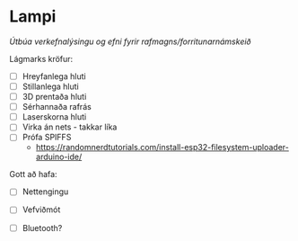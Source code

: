 # Lampi

_Útbúa verkefnalýsingu og efni fyrir rafmagns/forritunarnámskeið_

Lágmarks kröfur:

- [ ] Hreyfanlega hluti
- [ ] Stillanlega hluti
- [ ] 3D prentaða hluti
- [ ] Sérhannaða rafrás
- [ ] Laserskorna hluti
- [ ] Virka án nets - takkar líka
- [ ] Prófa SPIFFS 
  - https://randomnerdtutorials.com/install-esp32-filesystem-uploader-arduino-ide/

Gott að hafa: 

- [ ] Nettengingu
- [ ] Vefviðmót
- [ ] Bluetooth?


